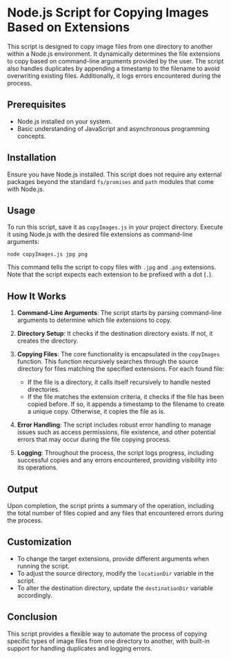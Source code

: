 # Node.js Script for Copying Images Based on Extensions

This script is designed to copy image files from one directory to another within a Node.js environment. It dynamically determines the file extensions to copy based on command-line arguments provided by the user. The script also handles duplicates by appending a timestamp to the filename to avoid overwriting existing files. Additionally, it logs errors encountered during the process.

## Prerequisites

- Node.js installed on your system.
- Basic understanding of JavaScript and asynchronous programming concepts.

## Installation

Ensure you have Node.js installed. This script does not require any external packages beyond the standard `fs/promises` and `path` modules that come with Node.js.

## Usage

To run this script, save it as `copyImages.js` in your project directory. Execute it using Node.js with the desired file extensions as command-line arguments:

```
node copyImages.js jpg png
```

This command tells the script to copy files with `.jpg` and `.png` extensions. Note that the script expects each extension to be prefixed with a dot (`.`).

## How It Works

1. **Command-Line Arguments**: The script starts by parsing command-line arguments to determine which file extensions to copy.

2. **Directory Setup**: It checks if the destination directory exists. If not, it creates the directory.

3. **Copying Files**: The core functionality is encapsulated in the `copyImages` function. This function recursively searches through the source directory for files matching the specified extensions. For each found file:
   - If the file is a directory, it calls itself recursively to handle nested directories.
   - If the file matches the extension criteria, it checks if the file has been copied before. If so, it appends a timestamp to the filename to create a unique copy. Otherwise, it copies the file as is.

4. **Error Handling**: The script includes robust error handling to manage issues such as access permissions, file existence, and other potential errors that may occur during the file copying process.

5. **Logging**: Throughout the process, the script logs progress, including successful copies and any errors encountered, providing visibility into its operations.

## Output

Upon completion, the script prints a summary of the operation, including the total number of files copied and any files that encountered errors during the process.

## Customization

- To change the target extensions, provide different arguments when running the script.
- To adjust the source directory, modify the `locationDir` variable in the script.
- To alter the destination directory, update the `destinationDir` variable accordingly.

## Conclusion

This script provides a flexible way to automate the process of copying specific types of image files from one directory to another, with built-in support for handling duplicates and logging errors.